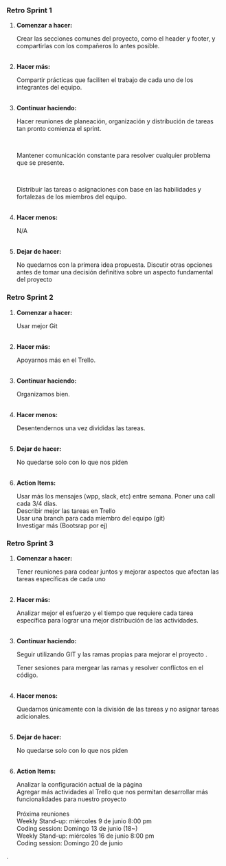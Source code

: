 <h3> Retro Sprint 1 </h3>
<ol>
  <li><b>Comenzar a hacer:</b></li>
  <p>Crear las secciones comunes del proyecto, como el header y footer, y compartirlas con los compañeros lo antes posible.</p>
  <br>
  <li><b>Hacer más:</b></li>
  <p>Compartir prácticas que faciliten el trabajo de cada uno de los integrantes del equipo.</p>
  <br>
  
  <li><b>Continuar haciendo:</b></li>
  <p>Hacer reuniones de planeación, organización y distribución de tareas tan pronto comienza el sprint.</p>
  <br>
  <p>Mantener comunicación constante para resolver cualquier problema que se presente.</p>
  <br>
  <p> Distribuir las tareas o asignaciones con base en las habilidades y fortalezas de los miembros del equipo.</p>
  <br>
  <li><b>Hacer menos:</b></li>
  <p>N/A</p><br>
  <li><b>Dejar de hacer:</b></li>
  <p>No quedarnos con la primera idea propuesta. Discutir otras opciones antes de tomar una decisión definitiva sobre un aspecto fundamental del proyecto </p>
</ol>

<h3> Retro Sprint 2 </h3>
<ol>
  <li><b>Comenzar a hacer:</b></li>
  <p>Usar mejor Git</p>
  <br>
  <li><b>Hacer más:</b></li>
  <p>Apoyarnos más en el Trello.</p>
  <br>
  
  <li><b>Continuar haciendo:</b></li>
  <p>Organizamos bien.</p>
  <br>
  <li><b>Hacer menos:</b></li>
  <p>Desentendernos una vez divididas las tareas. 
    </p>
  <br>
  <li><b>Dejar de hacer:</b></li>
  <p>No quedarse solo con lo que nos piden</p>
  <br>

  <li><b>Action Items:</b></li>
    <p>
    Usar más los mensajes (wpp, slack, etc) entre semana. Poner una call cada 3/4 días.
    <br>
    Describir mejor las tareas en Trello
    <br>
    Usar una branch para cada miembro del equipo (git)
    <br>
    Investigar más (Bootsrap por ej)
    </p>
</ol>

<h3> Retro Sprint 3 </h3>
<ol>
  <li><b>Comenzar a hacer:</b></li>
  <p>Tener reuniones para codear juntos y mejorar aspectos que afectan las tareas específicas de cada uno</p>
  <br>
  <li><b>Hacer más:</b></li>
  <p>Analizar mejor el esfuerzo y el tiempo que requiere cada tarea específica para lograr una mejor distribución de las actividades.</p>
  <br>
  
  <li><b>Continuar haciendo:</b></li>
  <p>Seguir utilizando GIT y las ramas propias para mejorar el proyecto .</p>
  <p>Tener sesiones para mergear las ramas y resolver conflictos en el código.</p>
  <br>
  <li><b>Hacer menos:</b></li>
  <p>Quedarnos únicamente con la división de las tareas y no asignar tareas adicionales.  
  </p>
  <br>
  <li><b>Dejar de hacer:</b></li>
  <p>No quedarse solo con lo que nos piden</p>
  <br>

  <li><b>Action Items:</b></li>
    <p>
    Analizar la configuración actual de la página
    <br>
    Agregar más actividades al Trello que nos permitan desarrollar más funcionalidades para nuestro proyecto
    <br>
    <br>
    Próxima reuniones
    <br>
    Weekly Stand-up: miércoles 9 de junio 8:00 pm 
    <br> 
    Coding session: Domingo 13 de junio (18~)
    <br>
     Weekly Stand-up: miércoles 16 de junio 8:00 pm
    <br>
    Coding session: Domingo 20 de junio
    
</ol>




.

